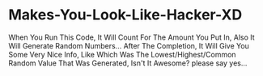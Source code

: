 # Makes-You-Look-Like-Hacker-XD
When You Run This Code, It Will Count For The Amount You Put In, Also It Will Generate Random Numbers... After The Completion, It Will Give You Some Very Nice Info, Like Which Was The Lowest/Highest/Common Random Value That Was Generated, Isn't  It Awesome? please say yes...
